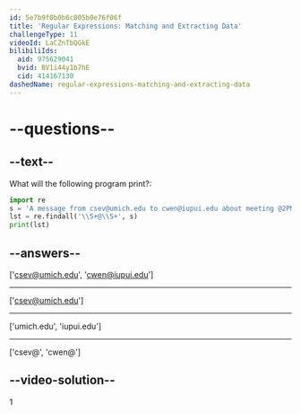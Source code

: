 ```yaml
---
id: 5e7b9f0b0b6c005b0e76f06f
title: 'Regular Expressions: Matching and Extracting Data'
challengeType: 11
videoId: LaCZnTbQGkE
bilibiliIds:
  aid: 975629041
  bvid: BV1i44y1b7hE
  cid: 414167130
dashedName: regular-expressions-matching-and-extracting-data
---
```


# --questions--

## --text--

What will the following program print?:

```python
import re
s = 'A message from csev@umich.edu to cwen@iupui.edu about meeting @2PM'
lst = re.findall('\\S+@\\S+', s)
print(lst)
```

## --answers--

['csev@umich.edu', 'cwen@iupui.edu']

---

['csev@umich.edu']

---

['umich.edu', 'iupui.edu']

---

['csev@', 'cwen@']

## --video-solution--

1

